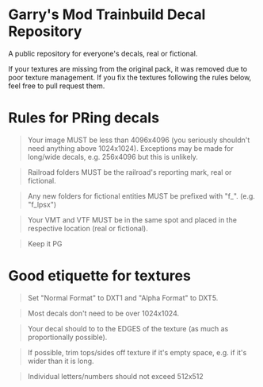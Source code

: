 # Garry's Mod Trainbuild Decal Repository
A public repository for everyone's decals, real or fictional.

If your textures are missing from the original pack, it was removed due to poor texture management. If you fix the textures following the rules below, feel free to pull request them.

# Rules for PRing decals
> Your image MUST be less than 4096x4096 (you seriously shouldn't need anything above 1024x1024).
> Exceptions may be made for long/wide decals, e.g. 256x4096 but this is unlikely.

> Railroad folders MUST be the railroad's reporting mark, real or fictional.

> Any new folders for fictional entities MUST be prefixed with "f_". (e.g. "f_lpsx") 

> Your VMT and VTF MUST be in the same spot and placed in the respective location (real or fictional).

> Keep it PG

# Good etiquette for textures
> Set "Normal Format" to DXT1 and "Alpha Format" to DXT5.

> Most decals don't need to be over 1024x1024.

> Your decal should to to the EDGES of the texture (as much as proportionally possible).

> If possible, trim tops/sides off texture if it's empty space, e.g. if it's wider than it is long.

> Individual letters/numbers should not exceed 512x512
